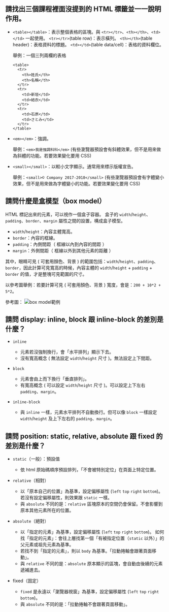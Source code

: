 ## 請找出三個課程裡面沒提到的 HTML 標籤並一一說明作用。

- `<table></table>`：表示整個表格的區塊。與 `<tr></tr>`、`<th></th>`、`<td></td>` 一起使用。
	  `<tr></tr>`(table row)：表示橫列。
    `<th></th>`(table header)：表格資料的標題。
	  `<td></td>`(table data/cell)：表格的資料欄位。
  
  舉例：一個三列兩欄的表格
  ```
  <table>
    <tr>
      <th>姓氏</th>
      <th>名稱</th> 
    </tr>
    <tr>
      <td>新垣</td>
      <td>結衣</td> 
    </tr>
    <tr>
      <td>石原</td>
      <td>さとみ</td> 
    </tr>
  </table>
  ```


- `<em></em>`：強調。
  
  舉例：```<em>我是強調科科</em>```
  (有些瀏覽器預設會有斜體效果，但不是用來做為斜體的功能。若要效果變化要用 CSS)

- `<small></small>`：以較小文字顯示。通常用來標示版權宣告。
  
  舉例：```<small>© Company 2017-2018</small>```
  (有些瀏覽器預設會有字體變小效果，但不是用來做為字體變小的功能。若要效果變化要用 CSS)


## 請問什麼是盒模型（box model）

HTML 標記出來的元素，可以視作一個盒子容器。
盒子的 `width`/`height`、`padding`、`border`、`margin` 屬性之間的設置，構成盒子模型。

- `width`/`height`：內容主體寬高。
- `border`：內容的框線。
- `padding`：內側間距（ 框線以內到內容的間距 ）
- `margin`：外側間距（ 框線以外到其他元素的距離 ）

其中，眼睛可見 ( 可套用顏色、背景 ) 的範圍包括：`width`/`height`、`padding`、`border`，因此計算可見寬高的時候，內容主體的 `width`/`height` + `padding` + `border` 的值，才是整塊可見範圍的尺寸。

以參考圖舉例：若要計算可見 ( 可套用顏色、背景 ) 寬度，會是：`200 + 10*2 + 5*2`。

參考圖：
![box model範例](https://i1.read01.com/SIG=1drs1o4/30415a6c6e433030.jpg)


## 請問 display: inline, block 跟 inline-block 的差別是什麼？

- `inline`

  - 元素若沒強制換行，會「水平排列」顯示下去。
  - 沒有寬高概念 ( 無法設定 `width`/`height` 尺寸 )。無法設定上下間距。

- `block`

  - 元素會由上而下換行「垂直排列」。
  - 有寬高概念 ( 可以設定 `width`/`height` 尺寸 )。可以設定上下左右 `padding`、`margin`。

- `inline-block`

  - 與 `inline` 一樣，元素水平排列不自動換行。但可以像 `block` 一樣設定 `width`/`height` 及上下左右的 `padding`、`margin`。


## 請問 position: static, relative, absolute 跟 fixed 的差別是什麼？

- `static`（一般）：預設值
  - 依 html 原始碼順序預設排列，「不會被特別定位」在頁面上特定位置。

- `relative`（相對）

  - 以「原本自己的位置」為基準，設定偏移屬性 (`left` `top` `right` `bottom`)。若沒有設定偏移屬性，則效果跟 `static` 一樣。
  - 與 `absolute` 不同的是：`relative` 區塊原本的空間仍會保留。不會影響到原本其他元素所在的位置。

- `absolute`（絕對）

  - 以「指定的元素」為基準，設定偏移屬性 (`left` `top` `right` `bottom`)。
    如何找「指定的元素」：會往上層找第一個「有被指定位置（`static` 以外）」的父元素或祖先元素為基準。
  - 若找不到「指定的元素」，則以 `body` 為基準。「拉動捲軸會跟著頁面移動」。
  - 與 `relative` 不同的是：`absolute` 原本顯示的區塊，會自動由後續的元素遞補進去。

- fixed（固定）

  - `fixed` 是永遠以「瀏覽器視窗」為基準，設定偏移屬性 (`left` `top` `right` `bottom`)。
  - 與 `absolute` 不同的是：「拉動捲軸不會跟著頁面移動」。

